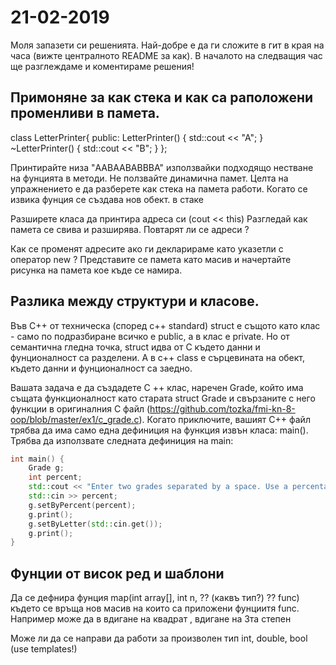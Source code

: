 # 21-02-2019

Моля запазети си решенията. Най-добре е да ги сложите в гит в края на часа (вижте централното README за как). 
В началото на следващия час ще разглеждаме и коментираме решения!

## Примоняне за как стека и как са раположени променливи в памета.

class LetterPrinter{
public:
    LetterPrinter() {
        std::cout << "A";
    }
    ~LetterPrinter() {
        std::cout << "B";
    }
};

Принтирайте низа "AABAABABBBA" използвайки подходящо нестване на фунцията в методи. 
Не ползвайте динамична памет. Целта на упражнението е да разберете как стека на памета работи. 
Когато се извика фунция се създава нов обект. в стаке 

Разширете класа да принтира адреса си (cout << this)
Разгледай как памета се свива и разширява. Повтарят ли се адреси ? 

Как се променят адресите ако ги декларираме като указетли с оператор new ? 
Представите се памета като масив и начертайте рисунка на памета кое къде се намира.

## Разлика между структури и класове.

Във C++ oт техническа (според c++ standard) struct е същото като клас - само по подразбиране всичко е public, a в клас e private. 
Но от семантична гледна точка, struct идва от C където данни и фунционалност са разделени. А в c++ class е сърцевината на обект, където данни и фунционалност са заедно. 
 
Вашата задача е да създадете C ++ клас, наречен Grade, който има същата функционалност като старата struct Grade и свързаните с него функции в оригиналния C файл (https://github.com/tozka/fmi-kn-8-oop/blob/master/ex1/c_grade.c). Когато приключите, вашият C++ файл трябва да има само една дефиниция на функция извън класа: main(). Трябва да използвате следната дефиниция на main: 
```c++
int main() { 	
    Grade g; 	
    int percent;
    std::cout << "Enter two grades separated by a space. Use a percentage for the first and letter for the second:\n";
    std::cin >> percent;
    g.setByPercent(percent); 	
    g.print(); 
    g.setByLetter(std::cin.get()); 	
    g.print(); 
}
```


## Фунции от висок ред и шаблони

Да се дефнира фунция map(int array[], int n, ?? (каквъ тип?) ?? func) където се връща нов масив на които са приложени фунциитя func. Например може да в вдигане на квадрат , вдигане на 3та степен

Може ли да се направи да работи за произволен тип int, double, bool (use templates!)




